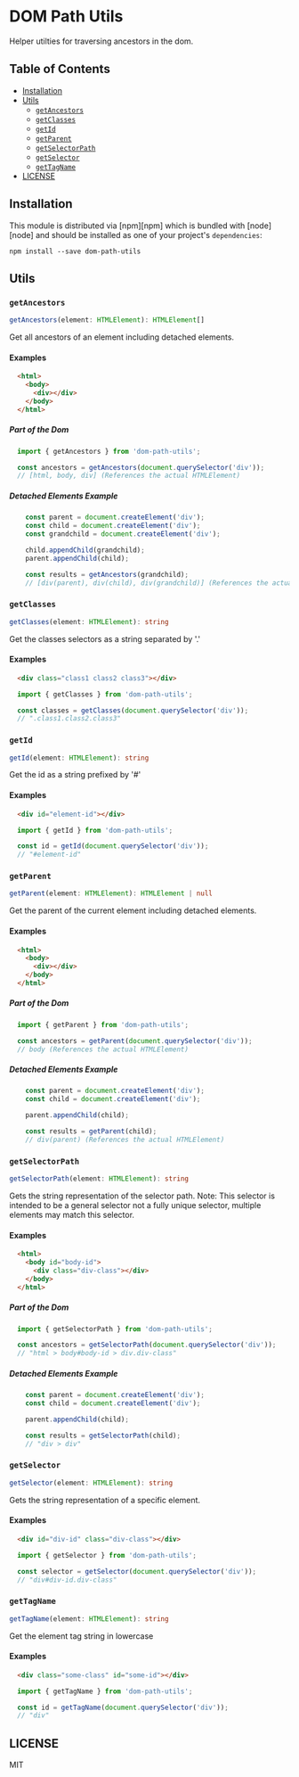 # DOM Path Utils

Helper utilties for traversing ancestors in the dom.

## Table of Contents
- [Installation](#installation)
- [Utils](#utils)
  - [`getAncestors`](#getancestors)
  - [`getClasses`](#getclasses)
  - [`getId`](#getid)
  - [`getParent`](#getparent)
  - [`getSelectorPath`](#getselectorpath)
  - [`getSelector`](#getselector)
  - [`getTagName`](#gettagname)
- [LICENSE](#license)

## Installation
This module is distributed via [npm][npm] which is bundled with [node][node] and
should be installed as one of your project's `dependencies`:

```
npm install --save dom-path-utils
```

## Utils

### `getAncestors`
```typescript
getAncestors(element: HTMLElement): HTMLElement[]
```

Get all ancestors of an element including detached elements.

#### Examples
```html
  <html>
    <body>
      <div></div>
    </body>
  </html>
```

##### Part of the Dom
```javascript
  import { getAncestors } from 'dom-path-utils';

  const ancestors = getAncestors(document.querySelector('div'));
  // [html, body, div] (References the actual HTMLElement)
```

##### Detached Elements Example
```javascript
    const parent = document.createElement('div');
    const child = document.createElement('div');
    const grandchild = document.createElement('div');

    child.appendChild(grandchild);
    parent.appendChild(child);

    const results = getAncestors(grandchild);
    // [div(parent), div(child), div(grandchild)] (References the actual HTMLElement)
```

### `getClasses`
```typescript
getClasses(element: HTMLElement): string
```

Get the classes selectors as a string separated by '.'

#### Examples
```html
  <div class="class1 class2 class3"></div>
```

```javascript
  import { getClasses } from 'dom-path-utils';

  const classes = getClasses(document.querySelector('div'));
  // ".class1.class2.class3"
```

### `getId`
```typescript
getId(element: HTMLElement): string
```

Get the id as a string prefixed by '#'

#### Examples
```html
  <div id="element-id"></div>
```

```javascript
  import { getId } from 'dom-path-utils';

  const id = getId(document.querySelector('div'));
  // "#element-id"
```

### `getParent`
```typescript
getParent(element: HTMLElement): HTMLElement | null
```

Get the parent of the current element including detached elements.

#### Examples
```html
  <html>
    <body>
      <div></div>
    </body>
  </html>
```

##### Part of the Dom
```javascript
  import { getParent } from 'dom-path-utils';

  const ancestors = getParent(document.querySelector('div'));
  // body (References the actual HTMLElement)
```

##### Detached Elements Example
```javascript
    const parent = document.createElement('div');
    const child = document.createElement('div');

    parent.appendChild(child);

    const results = getParent(child);
    // div(parent) (References the actual HTMLElement)
```

### `getSelectorPath`
```typescript
getSelectorPath(element: HTMLElement): string
```

Gets the string representation of the selector path.
Note: This selector is intended to be a general selector not a fully unique selector, multiple elements may match this selector.

#### Examples
```html
  <html>
    <body id="body-id">
      <div class="div-class"></div>
    </body>
  </html>
```

##### Part of the Dom
```javascript
  import { getSelectorPath } from 'dom-path-utils';

  const ancestors = getSelectorPath(document.querySelector('div'));
  // "html > body#body-id > div.div-class"
```

##### Detached Elements Example
```javascript
    const parent = document.createElement('div');
    const child = document.createElement('div');

    parent.appendChild(child);

    const results = getSelectorPath(child);
    // "div > div"
```

### `getSelector`
```typescript
getSelector(element: HTMLElement): string
```

Gets the string representation of a specific element.

#### Examples
```html
  <div id="div-id" class="div-class"></div>
```

```javascript
  import { getSelector } from 'dom-path-utils';

  const selector = getSelector(document.querySelector('div'));
  // "div#div-id.div-class"
```

### `getTagName`
```typescript
getTagName(element: HTMLElement): string
```

Get the element tag string in lowercase

#### Examples
```html
  <div class="some-class" id="some-id"></div>
```

```javascript
  import { getTagName } from 'dom-path-utils';

  const id = getTagName(document.querySelector('div'));
  // "div"
```

## LICENSE
MIT
